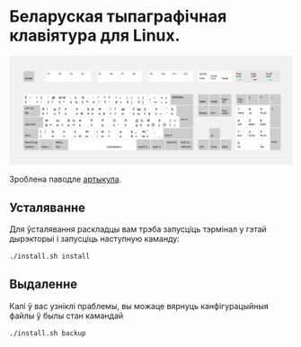 # Беларуская тыпаграфічная клавіятура для Linux.

![Відарыс](map.png)

Зроблена паводле [артыкула](https://anibyl.livejournal.com/23657.html).

## Усталяванне

Для ўсталявання раскладцы вам трэба запусціць тэрмінал у гэтай дырэкторыі і запусціць наступную каманду:

```bash
./install.sh install
```

## Выдаленне

Калі ў вас узніклі праблемы, вы можаце вярнуць канфігурацыйныя файлы ў былы стан камандай

```bash
./install.sh backup
```